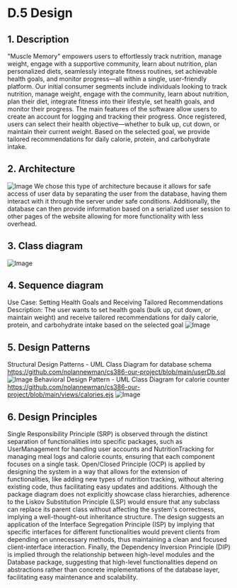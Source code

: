 # D.5 Design

## 1. Description

"Muscle Memory" empowers users to effortlessly track nutrition, manage weight, engage with a supportive community, learn about nutrition, plan personalized diets, seamlessly integrate fitness routines, set achievable health goals, and monitor progress—all within a single, user-friendly platform. Our initial consumer segments include individuals looking to track nutrition, manage weight, engage with the community, learn about nutrition, plan  their diet, integrate fitness into their lifestyle, set health goals, and monitor their progress. The main features of the software allow users to create an account for logging and tracking their progress. Once registered, users can select their health objective—whether to bulk up, cut down, or maintain their current weight. Based on the selected goal, we provide tailored recommendations for daily calorie, protein, and carbohydrate intake.
## 2. Architecture
![Image](https://github.com/nolannewman/cs386-our-project/blob/main/Pictures/D5_Architecture_Picture.png)
We chose this type of architecture because it allows for safe access of user data by separating the user from the database, having them interact with it through the server under safe conditions. Additionally, the database can then provide information based on a serialized user session to other pages of the website allowing for more functionality with less overhead.
## 3. Class diagram
![Image](https://github.com/nolannewman/cs386-our-project/blob/main/Pictures/D5_Class_Diagram.jpg)
## 4. Sequence diagram
Use Case: Setting Health Goals and Receiving Tailored Recommendations
Description: The user wants to set health goals (bulk up, cut down, or maintain weight) and receive tailored recommendations for daily calorie, protein, and carbohydrate intake based on the selected goal
![Image](https://github.com/nolannewman/cs386-our-project/blob/main/Pictures/D5_Sequence_Diagram.png)
## 5. Design Patterns
Structural Design Patterns - UML Class Diagram for database schema
https://github.com/nolannewman/cs386-our-project/blob/main/userDb.sql
![Image](https://github.com/nolannewman/cs386-our-project/blob/main/Pictures/D5_Design_Patterns_Diagram.png)
Behavioral Design Pattern - UML Class Diagram for calorie counter
https://github.com/nolannewman/cs386-our-project/blob/main/views/calories.ejs
![Image](https://github.com/nolannewman/cs386-our-project/blob/main/Pictures/D5_Design_Patterns_Diagram2.png)
## 6. Design Principles
Single Responsibility Principle (SRP) is observed through the distinct separation of functionalities into specific packages, such as UserManagement for handling user accounts and NutritionTracking for managing meal logs and calorie counts, ensuring that each component focuses on a single task. Open/Closed Principle (OCP) is applied by designing the system in a way that allows for the extension of functionalities, like adding new types of nutrition tracking, without altering existing code, thus facilitating easy updates and additions. Although the package diagram does not explicitly showcase class hierarchies, adherence to the Liskov Substitution Principle (LSP) would ensure that any subclass can replace its parent class without affecting the system's correctness, implying a well-thought-out inheritance structure. The design suggests an application of the Interface Segregation Principle (ISP) by implying that specific interfaces for different functionalities would prevent clients from depending on unnecessary methods, thus maintaining a clean and focused client-interface interaction. Finally, the Dependency Inversion Principle (DIP) is implied through the relationship between high-level modules and the Database package, suggesting that high-level functionalities depend on abstractions rather than concrete implementations of the database layer, facilitating easy maintenance and scalability.
